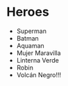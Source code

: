 # Heroes

* Superman
* Batman
* Aquaman
* Mujer Maravilla
* Linterna Verde
* Robin
* Volcán Negro!!!